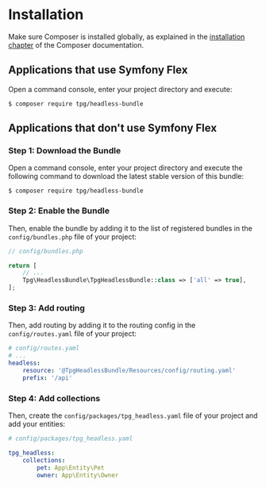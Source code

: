 Installation
============

Make sure Composer is installed globally, as explained in the
[installation chapter](https://getcomposer.org/doc/00-intro.md)
of the Composer documentation.

Applications that use Symfony Flex
----------------------------------

Open a command console, enter your project directory and execute:

```console
$ composer require tpg/headless-bundle
```

Applications that don't use Symfony Flex
----------------------------------------

### Step 1: Download the Bundle

Open a command console, enter your project directory and execute the
following command to download the latest stable version of this bundle:

```console
$ composer require tpg/headless-bundle
```

### Step 2: Enable the Bundle

Then, enable the bundle by adding it to the list of registered bundles
in the `config/bundles.php` file of your project:

```php
// config/bundles.php

return [
    // ...
    Tpg\HeadlessBundle\TpgHeadlessBundle::class => ['all' => true],
];
```

### Step 3: Add routing

Then, add routing by adding it to the routing config
in the `config/routes.yaml` file of your project:

```yaml
# config/routes.yaml
# ...
headless:
    resource: '@TpgHeadlessBundle/Resources/config/routing.yaml'
    prefix: '/api'
```

### Step 4: Add collections

Then, create the `config/packages/tpg_headless.yaml` file of your project and add your entities:

```yaml
# config/packages/tpg_headless.yaml

tpg_headless:
    collections:
        pet: App\Entity\Pet
        owner: App\Entity\Owner
```